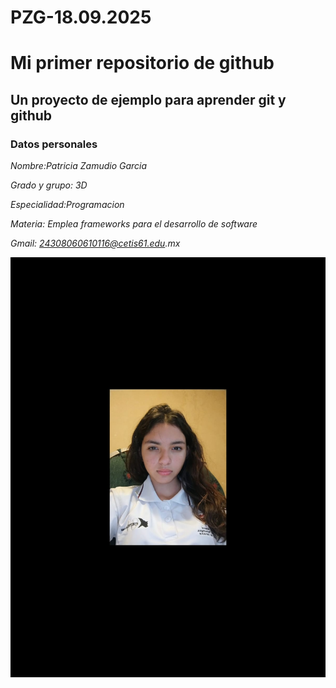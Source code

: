 # PZG-18.09.2025
# Mi primer repositorio de github
## Un proyecto de ejemplo para aprender git y github

### Datos personales 

_Nombre:Patricia Zamudio Garcia_

_Grado y grupo: 3D_

_Especialidad:Programacion_

_Materia: Emplea frameworks para el desarrollo de software_

_Gmail: 24308060610116@cetis61.edu.mx_

![Imegan de mi persona](https://github.com/ZamudioGarciaPatricia/PZG-18.09.2025/blob/main/WhatsApp%20Image%202025-09-17%20at%203.47.24%20PM.jpeg)
